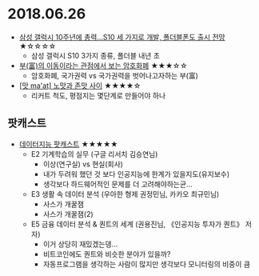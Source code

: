 # 2018.06.26
- [삼성 갤럭시 10주년에 총력...S10 세 가지로 개발, 폴더블폰도 출시 전망](https://www.clien.net/service/board/news/12283727?po=0&od=T31&sk=&sv=&category=&groupCd=allinfo&articlePeriod=default&pt=0, "Clien") ★☆☆☆☆
    - 삼성 갤럭시 S10 3가지 종류, 폴더블 내년 초
- [부(富)의 이동이라는 관점에서 보는 암호화폐](https://www.clien.net/service/board/cm_vcoin/11730420, "Clien") ★★★☆☆
    - 암호화폐, 국가권력 vs 국가권력을 벗어나고자하는 부(富)
- [[맛 ma'at] 노맛과 존맛 사이](https://brunch.co.kr/@locamaster/11, "brunch") ★★★★☆
    - 리커트 척도, 평점지는 몇단계로 만들어야 하나
## 팟캐스트
- [데이터지능 팟캐스트](http://data-intelligence.io/?paged=2, "data-intelligence") ★★★★★
    - E2 기계학습의 실무 (구글 리서치 김승연님)
        - 이상(연구실) vs 현실(회사)
        - 내가 두려워 했던 것 보다 인공지능에 한계가 있을지도(유지보수)
        - 생각보다 하드웨어적인 문제를 더 고려해야하는균...
    - E3 생활 속 데이터 분석 (우아한 형제 권정민님, 카카오 최규민님)
        - 사스가 개꿀잼
        - 사스가 개꿀잼(2)
    - E5 금융 데이터 분석 & 퀀트의 세계 (권용진님, 《인공지능 투자가 퀀트》 저자)
        - 이거 상당히 재밌겠는뎅...
        - 비트코인에도 퀀트와 비슷한 분야가 있을까?
        - 자동프로그램을 생각하는 사람이 많지만 생각보다 모니터링의 비중이 큼
